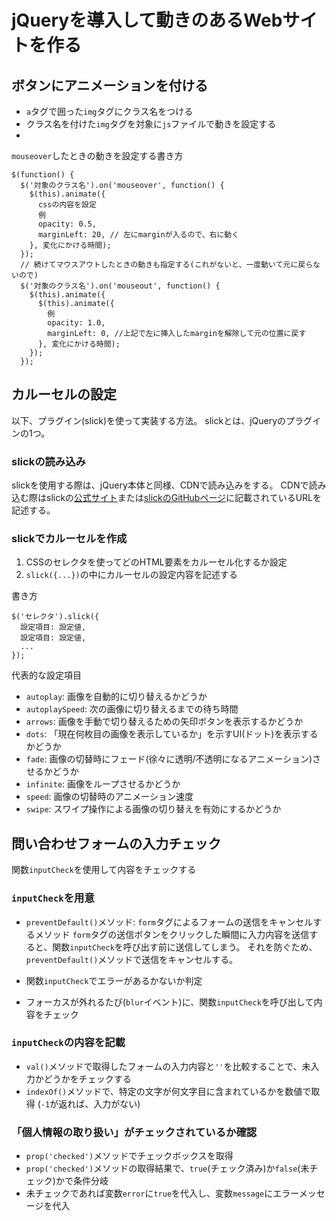 # jQueryを導入して動きのあるWebサイトを作る

## ボタンにアニメーションを付ける

- `a`タグで囲った`img`タグにクラス名をつける
- クラス名を付けた`img`タグを対象に`js`ファイルで動きを設定する
- 

`mouseover`したときの動きを設定する書き方
```
$(function() {
  $('対象のクラス名').on('mouseover', function() {
    $(this).animate({
      cssの内容を設定
      例
      opacity: 0.5,
      marginLeft: 20, // 左にmarginが入るので、右に動く
    }, 変化にかける時間);
  });
  // 続けてマウスアウトしたときの動きも指定する(これがないと、一度動いて元に戻らないので)
  $('対象のクラス名').on('mouseout', function() {
    $(this).animate({
      $(this).animate({
        例
        opacity: 1.0,
        marginLeft: 0, //上記で左に挿入したmarginを解除して元の位置に戻す
      }, 変化にかける時間);
    });
  });
```

## カルーセルの設定

以下、プラグイン(slick)を使って実装する方法。
slickとは、jQueryのプラグインの1つ。

### slickの読み込み

slickを使用する際は、jQuery本体と同様、CDNで読み込みをする。
CDNで読み込む際はslickの[公式サイト](https://kenwheeler.github.io/slick/)または[slickのGitHubページ](https://github.com/kenwheeler/slick/#cdn)に記載されているURLを記述する。

### slickでカルーセルを作成

1. CSSのセレクタを使ってどのHTML要素をカルーセル化するか設定
2. `slick({...})`の中にカルーセルの設定内容を記述する

書き方
```
$('セレクタ').slick({
  設定項目: 設定値,
  設定項目: 設定値,
  ...
});
```

代表的な設定項目
- `autoplay`: 画像を自動的に切り替えるかどうか
- `autoplaySpeed`: 次の画像に切り替えるまでの待ち時間
- `arrows`: 画像を手動で切り替えるための矢印ボタンを表示するかどうか
- `dots`: 「現在何枚目の画像を表示しているか」を示すUI(ドット)を表示するかどうか
- `fade`: 画像の切替時にフェード(徐々に透明/不透明になるアニメーション)させるかどうか
- `infinite`: 画像をループさせるかどうか
- `speed`: 画像の切替時のアニメーション速度
- `swipe`: スワイプ操作による画像の切り替えを有効にするかどうか

## 問い合わせフォームの入力チェック

関数`inputCheck`を使用して内容をチェックする

### `inputCheck`を用意
- `preventDefault()`メソッド: `form`タグによるフォームの送信をキャンセルするメソッド
  `form`タグの送信ボタンをクリックした瞬間に入力内容を送信すると、関数`inputCheck`を呼び出す前に送信してしまう。
  それを防ぐため、`preventDefault()`メソッドで送信をキャンセルする。

- 関数`inputCheck`でエラーがあるかないか判定

- フォーカスが外れるたび(`blur`イベント)に、関数`inputCheck`を呼び出して内容をチェック

### `inputCheck`の内容を記載

- `val()`メソッドで取得したフォームの入力内容と`''`を比較することで、未入力かどうかをチェックする
- `indexOf()`メソッドで、特定の文字が何文字目に含まれているかを数値で取得
  (`-1`が返れば、入力がない)

### 「個人情報の取り扱い」がチェックされているか確認

- `prop('checked')`メソッドでチェックボックスを取得
- `prop('checked')`メソッドの取得結果で、`true`(チェック済み)か`false`(未チェック)かで条件分岐
- 未チェックであれば変数`error`に`true`を代入し、変数`message`にエラーメッセージを代入
